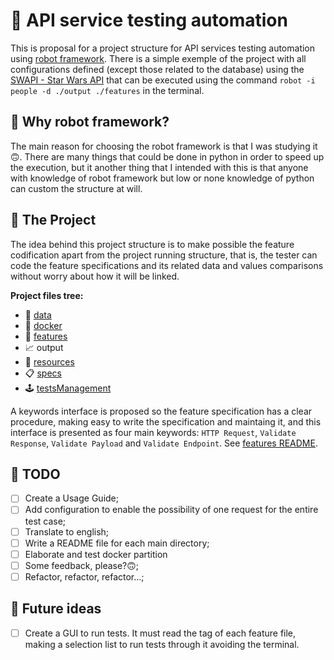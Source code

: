 # 🧪 API service testing automation
This is proposal for a project structure for API services testing automation using [robot framework](https://robotframework.org/). There is a simple exemple of the project with all configurations defined (except those related to the database) using the [SWAPI - Star Wars API](https://swapi.dev/) that can be executed using the command `robot -i people -d ./output ./features` in the terminal.

## 🤖 Why robot framework?
The main reason for choosing the robot framework is that I was studying it 🙃. There are many things that could be done in python in order to speed up the execution, but it another thing that I intended with this is that anyone with knowledge of robot framework but low or none knowledge of python can custom the structure at will.

## 🧰 The Project
The idea behind this project structure is to make possible the feature codification apart from the project running structure, that is, the tester can code the feature specifications and its related data and values comparisons without worry about how it will be linked.

**Project files tree:**
* 💾 [data](./data/README.md)
* 🐳 [docker](./docker/README.md)
* 🧪 [features](./features/README.md)
* 📈 output
* 💼 [resources](./resources/README.md)
* 📋 [specs](./specs/README.md)
* 🕹️ [testsManagement](./testsManagement/README.md)


A keywords interface is proposed so the feature specification has a clear procedure, making easy to write the specification and maintaing it, and this interface is presented as four main keywords: `HTTP Request`, `Validate Response`, `Validate Payload` and `Validate Endpoint`. See [features README](./features/README.md).

## 🚧 TODO
- [ ] Create a Usage Guide;
- [ ] Add configuration to enable the possibility of one request for the entire test case;
- [ ] Translate to english;
- [ ] Write a README file for each main directory;
- [ ] Elaborate and test docker partition
- [ ] Some feedback, please?🙃;
- [ ] Refactor, refactor, refactor...;

## 🤔 Future ideas
- [ ] Create a GUI to run tests. It must read the tag of each feature file, making a selection list to run tests through it avoiding the terminal.
